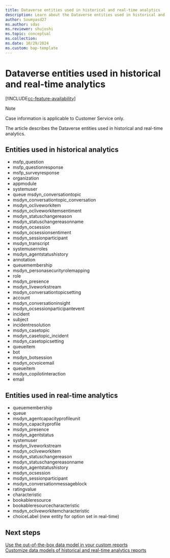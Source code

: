 ```yaml
---
title: Dataverse entities used in historical and real-time analytics 
description: Learn about the Dataverse entities used in historical and real-time analytics.
author: Soumyasd27
ms.author: sdas
ms.reviewer: shujoshi
ms.topic: conceptual
ms.collection: 
ms.date: 10/29/2024
ms.custom: bap-template
---
```


# Dataverse entities used in historical and real-time analytics

[!INCLUDE[cc-feature-availability](../../includes/cc-feature-availability.md)]

> [!Note]
> Case information is applicable to Customer Service only.

The article describes the Dataverse entities used in historical and real-time analytics.

## Entities used in historical analytics

- msfp_question
- msfp_questionresponse
- msfp_surveyresponse
- organization
- appmodule
- systemuser
- queue msdyn_conversationtopic
- msdyn_conversationtopic_conversation
- msdyn_ocliveworkitem
- msdyn_ocliveworkitemsentiment
- msdyn_statuschangereason
- msdyn_statuschangereasonname
- msdyn_ocsession
- msdyn_ocsessionsentiment
- msdyn_sessionparticipant
- msdyn_transcript
- systemuserroles
- msdyn_agentstatushistory
- annotation
- queuemembership
- msdyn_personasecurityrolemapping
- role
- msdyn_presence
- msdyn_liveworkstream
- msdyn_conversationtopicsetting
- account
- msdyn_conversationinsight
- msdyn_ocsessionparticipantevent
- incident
- subject
- incidentresolution
- msdyn_casetopic
- msdyn_casetopic_incident
- msdyn_casetopicsetting
- queueitem
- bot
- msdyn_botsession
- msdyn_ocvoicemail
- queueitem
- msdyn_copilotinteraction
- email

## Entities used in real-time analytics

- queuemembership
- queue
- msdyn_agentcapacityprofileunit
- msdyn_capacityprofile
- msdyn_presence
- msdyn_agentstatus
- systemuser
- msdyn_liveworkstream
- msdyn_ocliveworkitem
- msdyn_statuschangereason
- msdyn_statuschangereasonname
- msdyn_agentstatushistory
- msdyn_ocsession
- msdyn_sessionparticipant
- msdyn_conversationmessageblock
- ratingvalue
- characteristic
- bookableresource
- bookableresourcecharacteristic
- msdyn_ocliveworkitemcharacteristic
- choiceLabel (new entity for option set in real-time)

## Next steps

[Use the out-of-the-box data model in your custom reports](use-datamodel.md#use-the-out-of-the-box-data-model-in-your-custom-reports)  
[Customize data models of historical and real-time analytics reports](../administer/model-customize-reports.md#customize-data-models-of-historical-and-real-time-analytics-reports)